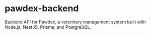 # pawdex-backend
Backend API for Pawdex, a veterinary management system built with Node.js, NestJS, Prisma, and PostgreSQL.
